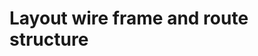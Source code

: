 # Layout wire frame and route structure

<!-- component-WireFrame -->

<!-- component-AppStructure -->
